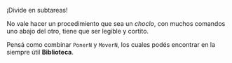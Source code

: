 ¡Divide en subtareas!

No vale hacer un procedimiento que sea un _choclo_, con muchos comandos uno abajo del otro, tiene que ser legible y cortito.

Pensá como combinar `PonerN` y `MoverN`, los cuales podés encontrar en la siempre útil **Biblioteca**.